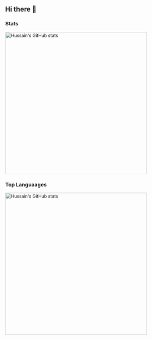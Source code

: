 ## Hi there 👋

<!--
**HussainDeesa/HussainDeesa** is a ✨ _special_ ✨ repository because its `README.md` (this file) appears on your GitHub profile.

Here are some ideas to get you started:

- 🔭 I’m currently working on ...
- 🌱 I’m currently learning ...
- 👯 I’m looking to collaborate on ...
- 🤔 I’m looking for help with ...
- 💬 Ask me about ...
- 📫 How to reach me: ...
- 😄 Pronouns: ...
- ⚡ Fun fact: ...
-->

### Stats


<div style="display: flex;"> 
  <img src="https://github-readme-stats-hussaindeesas-projects.vercel.app/api?username=HussainDeesa&theme=github_dark&show_icons=true&show=reviews,prs_merged,prs_merged_percentage" alt="Hussain's GitHub stats" height="450" />
</div>

### Top Languaages

<div style="display: flex;"> 
  <img src="https://github-readme-stats-hussaindeesas-projects.vercel.app/api/top-langs/?username=HussainDeesa" alt="Hussain's GitHub stats" height="450" />
</div>


